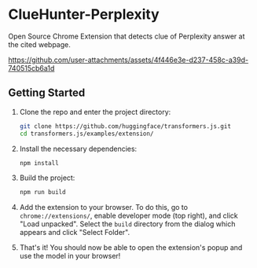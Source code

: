 # ClueHunter-Perplexity
Open Source Chrome Extension that detects clue of Perplexity answer at the cited webpage.

https://github.com/user-attachments/assets/4f446e3e-d237-458c-a39d-740515cb6a1d

## Getting Started
1. Clone the repo and enter the project directory:
    ```bash
    git clone https://github.com/huggingface/transformers.js.git
    cd transformers.js/examples/extension/
    ```
1. Install the necessary dependencies:
    ```bash
    npm install 
    ```

1. Build the project:
    ```bash
    npm run build 
    ```

1. Add the extension to your browser. To do this, go to `chrome://extensions/`, enable developer mode (top right), and click "Load unpacked". Select the `build` directory from the dialog which appears and click "Select Folder".

1. That's it! You should now be able to open the extension's popup and use the model in your browser!
